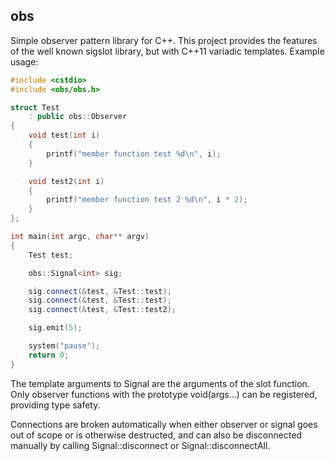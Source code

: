 <h2>obs</h2>

Simple observer pattern library for C++. This project provides the features of the well known sigslot library, but with C++11 variadic templates. Example usage:

```c++
#include <cstdio>
#include <obs/obs.h>

struct Test
    : public obs::Observer
{
    void test(int i)
    {
        printf("member function test %d\n", i);
    }

    void test2(int i)
    {
        printf("member function test 2 %d\n", i * 2);
    }
};

int main(int argc, char** argv)
{
    Test test;

    obs::Signal<int> sig;

    sig.connect(&test, &Test::test);
    sig.connect(&test, &Test::test);
    sig.connect(&test, &Test::test2);

    sig.emit(5);

    system("pause");
    return 0;
}
```

The template arguments to Signal are the arguments of the slot function. Only observer functions with the prototype void(args...) can be registered, providing type safety.

Connections are broken automatically when either observer or signal goes out of scope or is otherwise destructed, and can also be disconnected manually by calling Signal::disconnect or Signal::disconnectAll.
